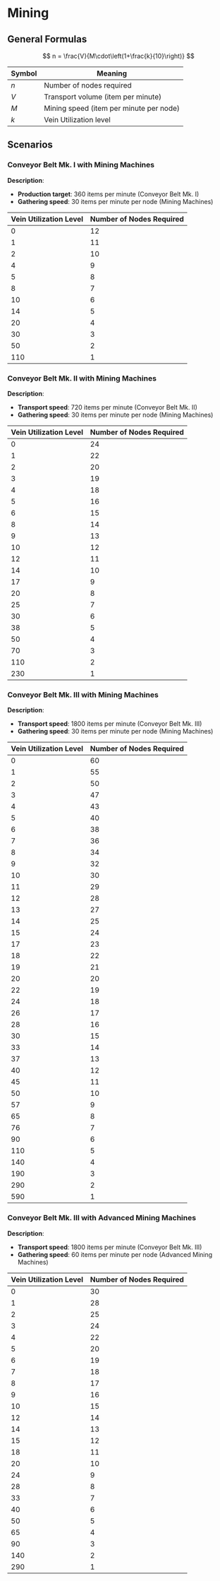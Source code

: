 # Mining

## General Formulas

$$
n = \frac{V}{M\cdot\left(1+\frac{k}{10}\right)}
$$

| Symbol | Meaning                                   |
| ------ | ----------------------------------------- |
| $n$    | Number of nodes required                  |
| $V$    | Transport volume (item per minute) |
| $M$    | Mining speed (item per minute per node)   |
| $k$    | Vein Utilization level                    |

## Scenarios

### Conveyor Belt Mk. I with Mining Machines

**Description**:
- **Production target**: 360 items per minute (Conveyor Belt Mk. I)
- **Gathering speed**: 30 items per minute per node (Mining Machines)

| Vein Utilization Level | Number of Nodes Required |
| ---------------------- | ------------------------ |
| 0                      | 12                       |
| 1                      | 11                       |
| 2                      | 10                       |
| 4                      | 9                        |
| 5                      | 8                        |
| 8                      | 7                        |
| 10                     | 6                        |
| 14                     | 5                        |
| 20                     | 4                        |
| 30                     | 3                        |
| 50                     | 2                        |
| 110                    | 1                        |

### Conveyor Belt Mk. II with Mining Machines

**Description**:
- **Transport speed**: 720 items per minute (Conveyor Belt Mk. II)
- **Gathering speed**: 30 items per minute per node (Mining Machines)

| Vein Utilization Level | Number of Nodes Required |
| ---------------------- | ------------------------ |
| 0                      | 24                       |
| 1                      | 22                       |
| 2                      | 20                       |
| 3                      | 19                       |
| 4                      | 18                       |
| 5                      | 16                       |
| 6                      | 15                       |
| 8                      | 14                       |
| 9                      | 13                       |
| 10                     | 12                       |
| 12                     | 11                       |
| 14                     | 10                       |
| 17                     | 9                        |
| 20                     | 8                        |
| 25                     | 7                        |
| 30                     | 6                        |
| 38                     | 5                        |
| 50                     | 4                        |
| 70                     | 3                        |
| 110                    | 2                        |
| 230                    | 1                        |

### Conveyor Belt Mk. III with Mining Machines

**Description**:
- **Transport speed**: 1800 items per minute (Conveyor Belt Mk. III)
- **Gathering speed**: 30 items per minute per node (Mining Machines)

| Vein Utilization Level | Number of Nodes Required |
| ---------------------- | ------------------------ |
| 0                      | 60                       |
| 1                      | 55                       |
| 2                      | 50                       |
| 3                      | 47                       |
| 4                      | 43                       |
| 5                      | 40                       |
| 6                      | 38                       |
| 7                      | 36                       |
| 8                      | 34                       |
| 9                      | 32                       |
| 10                     | 30                       |
| 11                     | 29                       |
| 12                     | 28                       |
| 13                     | 27                       |
| 14                     | 25                       |
| 15                     | 24                       |
| 17                     | 23                       |
| 18                     | 22                       |
| 19                     | 21                       |
| 20                     | 20                       |
| 22                     | 19                       |
| 24                     | 18                       |
| 26                     | 17                       |
| 28                     | 16                       |
| 30                     | 15                       |
| 33                     | 14                       |
| 37                     | 13                       |
| 40                     | 12                       |
| 45                     | 11                       |
| 50                     | 10                       |
| 57                     | 9                        |
| 65                     | 8                        |
| 76                     | 7                        |
| 90                     | 6                        |
| 110                    | 5                        |
| 140                    | 4                        |
| 190                    | 3                        |
| 290                    | 2                        |
| 590                    | 1                        |

### Conveyor Belt Mk. III with Advanced Mining Machines

**Description**:
- **Transport speed**: 1800 items per minute (Conveyor Belt Mk. III)
- **Gathering speed**: 60 items per minute per node (Advanced Mining Machines)

| Vein Utilization Level | Number of Nodes Required |
| ---------------------- | ------------------------ |
| 0                      | 30                       |
| 1                      | 28                       |
| 2                      | 25                       |
| 3                      | 24                       |
| 4                      | 22                       |
| 5                      | 20                       |
| 6                      | 19                       |
| 7                      | 18                       |
| 8                      | 17                       |
| 9                      | 16                       |
| 10                     | 15                       |
| 12                     | 14                       |
| 14                     | 13                       |
| 15                     | 12                       |
| 18                     | 11                       |
| 20                     | 10                       |
| 24                     | 9                        |
| 28                     | 8                        |
| 33                     | 7                        |
| 40                     | 6                        |
| 50                     | 5                        |
| 65                     | 4                        |
| 90                     | 3                        |
| 140                    | 2                        |
| 290                    | 1                        |

